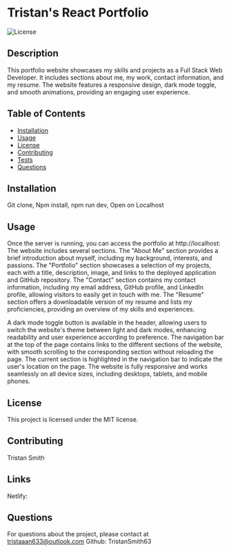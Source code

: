 
# Tristan's React Portfolio

![License](https://img.shields.io/badge/License-MIT-blue.svg)

## Description
This portfolio website showcases my skills and projects as a Full Stack Web Developer. It includes sections about me, my work, contact information, and my resume. The website features a responsive design, dark mode toggle, and smooth animations, providing an engaging user experience.

## Table of Contents
- [Installation](#installation)
- [Usage](#usage)
- [License](#license)
- [Contributing](#contributing)
- [Tests](#tests)
- [Questions](#questions)

## Installation
Git clone, Npm install, npm run dev, Open on Localhost

## Usage
Once the server is running, you can access the portfolio at http://localhost: The website includes several sections. The "About Me" section provides a brief introduction about myself, including my background, interests, and passions. The "Portfolio" section showcases a selection of my projects, each with a title, description, image, and links to the deployed application and GitHub repository. The "Contact" section contains my contact information, including my email address, GitHub profile, and LinkedIn profile, allowing visitors to easily get in touch with me. The "Resume" section offers a downloadable version of my resume and lists my proficiencies, providing an overview of my skills and experiences.

A dark mode toggle button is available in the header, allowing users to switch the website's theme between light and dark modes, enhancing readability and user experience according to preference. The navigation bar at the top of the page contains links to the different sections of the website, with smooth scrolling to the corresponding section without reloading the page. The current section is highlighted in the navigation bar to indicate the user's location on the page. The website is fully responsive and works seamlessly on all device sizes, including desktops, tablets, and mobile phones.



## License
This project is licensed under the MIT license.


## Contributing
Tristan Smith

## Links
Netlify:

## Questions
For questions about the project, please contact at tristaaan633@outlook.com
Github: TristanSmith63

